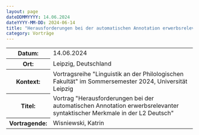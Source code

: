 ```yaml
---
layout: page
dateDDMMYYYY: 14.06.2024
dateYYYY-MM-DD: 2024-06-14
title: "Herausforderungen bei der automatischen Annotation erwerbsrelevanter syntaktischer Merkmale in der L2 Deutsch"
category: Vorträge
---
```


<table>
    <tr>
      <th>Datum: </th>
      <td>14.06.2024</td>
    </tr>
     <tr>
      <th>Ort: </th>
      <td>Leipzig, Deutschland</td>
    </tr>
     <tr>
      <th>Kontext: </th>
      <td>Vortragsreihe "Linguistik an der Philologischen Fakultät" im Sommersemester 2024, Universität Leipzig</td>
    </tr>
    <tr>
      <th>Titel: </th>
      <td>Vortrag "Herausforderungen bei der automatischen Annotation erwerbsrelevanter syntaktischer Merkmale in der L2 Deutsch"</td>
    </tr>
    <tr>
      <th>Vortragende: </th>
      <td>Wisniewski, Katrin</td>
    </tr>
</table>